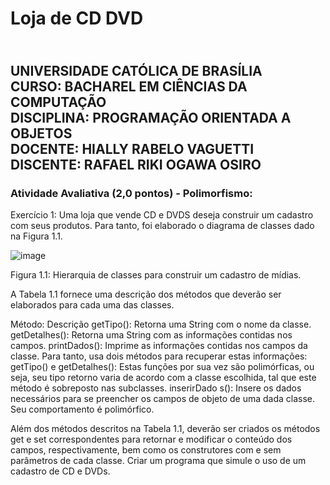 # <H1> Loja de CD DVD </H1>

<div><H2>
<br>UNIVERSIDADE CATÓLICA DE BRASÍLIA
<br>CURSO: BACHAREL EM CIÊNCIAS DA COMPUTAÇÃO
<br>DISCIPLINA: PROGRAMAÇÃO ORIENTADA A OBJETOS
<br>DOCENTE: HIALLY RABELO VAGUETTI
<br>DISCENTE: RAFAEL RIKI OGAWA OSIRO</br>
</H2></div>

### Atividade Avaliativa (2,0 pontos) - Polimorfismo:

Exercício 1: Uma loja que vende CD e DVDS deseja construir um cadastro
com seus produtos. Para tanto, foi elaborado o diagrama de classes dado na
Figura 1.1.

![image](https://user-images.githubusercontent.com/79678821/199741031-07ca9f05-a276-43c6-b9aa-9a6e63692f62.png)

Figura 1.1: Hierarquia de classes para construir um cadastro de mídias.

A Tabela 1.1 fornece uma descrição dos métodos que deverão ser elaborados para cada uma das classes.

Método: Descrição
getTipo(): Retorna uma String com o nome da classe.
getDetalhes(): Retorna uma String com as informações contidas nos campos.
printDados(): Imprime as informações contidas nos campos da classe. Para tanto, usa dois métodos para recuperar estas informações:
getTipo() e getDetalhes(): Estas funções por sua vez são polimórficas, ou seja, seu tipo retorno varia de acordo com a classe escolhida, tal que este método é sobreposto nas subclasses.
inserirDado s(): Insere os dados necessários para se preencher os campos de objeto de uma dada classe. Seu comportamento é polimórfico.

Além dos métodos descritos na Tabela 1.1, deverão ser criados os métodos get e set correspondentes para retornar e modificar o conteúdo dos campos, respectivamente, bem como os construtores com e sem parâmetros de cada classe. Criar um programa que simule o uso de um cadastro de CD e DVDs.
